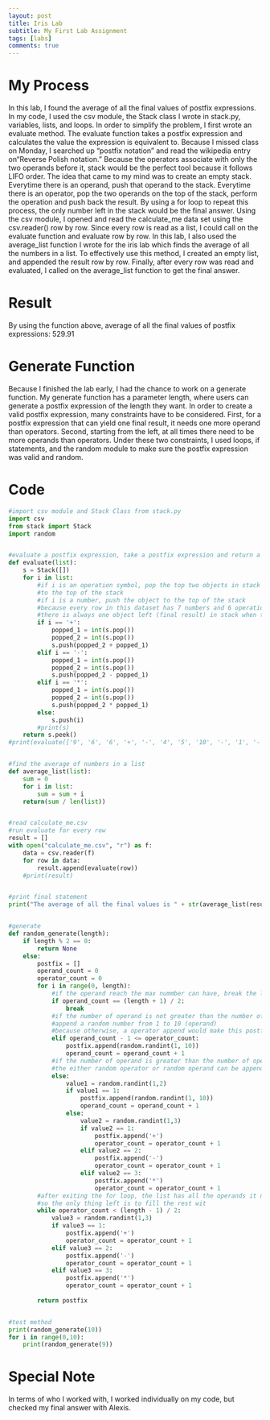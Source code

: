 ```yaml
---
layout: post
title: Iris Lab
subtitle: My First Lab Assignment
tags: [labs]
comments: true
---
```


# My Process

In this lab, I found the average of all the final values of postfix expressions. In my code, I used the csv module, the Stack class I wrote in stack.py, variables, lists, and loops. In order to simplify the problem, I first wrote an evaluate method. The evaluate function takes a postfix expression and calculates the value the expression is equivalent to. Because I missed class on Monday, I searched up “postfix notation” and read the wikipedia entry on“Reverse Polish notation.” Because the operators associate with only the two operands before it, stack would be the perfect tool because it follows LIFO order. The idea that came to my mind was to create an empty stack. Everytime there is an operand, push that operand to the stack. Everytime there is an operator, pop the two operands on the top of the stack, perform the operation and push back the result. By using a for loop to repeat this process, the only number left in the stack would be the final answer. Using the csv module, I opened and read the calculate_me data set using the csv.reader() row by row. Since every row is read as a list, I could call on the evaluate function and evaluate row by row. In this lab, I also used the average_list function I wrote for the iris lab which finds the average of all the numbers in a list. To effectively use this method, I created an empty list, and appended the result row by row. Finally, after every row was read and evaluated, I called on the average_list function to get the final answer.

# Result

By using the function above, average of all the final values of postfix expressions: 529.91

# Generate Function
Because I finished the lab early, I had the chance to work on a generate function. My generate function has a parameter length, where users can generate a postfix expression of the length they want. In order to create a valid postfix expression, many constraints have to be considered. First, for a postfix expression that can yield one final result, it needs one more operand than operators. Second, starting from the left, at all times there need to be more operands than operators. Under these two constraints, I used loops, if statements, and the random module to make sure the postfix expression was valid and random.

# Code
```python
#import csv module and Stack Class from stack.py
import csv
from stack import Stack
import random


#evaluate a postfix expression, take a postfix expression and return a int
def evaluate(list):
    s = Stack([])
    for i in list:
        #if i is an operation symbol, pop the top two objects in stack to perform the operation and push the result
        #to the top of the stack
        #if i is a number, push the object to the top of the stack
        #because every row in this dataset has 7 numbers and 6 operations,
        #there is always one object left (final result) in stack when the loop complete
        if i == '+':
            popped_1 = int(s.pop())
            popped_2 = int(s.pop())
            s.push(popped_2 + popped_1)
        elif i == '-':
            popped_1 = int(s.pop())
            popped_2 = int(s.pop())
            s.push(popped_2 - popped_1)
        elif i == '*':
            popped_1 = int(s.pop())
            popped_2 = int(s.pop())
            s.push(popped_2 * popped_1) 
        else:
            s.push(i)
        #print(s)
    return s.peek()
#print(evaluate(['9', '6', '6', '+', '-', '4', '5', '10', '-', '1', '-', '+', '*']))


#find the average of numbers in a list
def average_list(list):
    sum = 0
    for i in list:
        sum = sum + i
    return(sum / len(list))


#read calculate_me.csv
#run evaluate for every row
result = []
with open("calculate_me.csv", "r") as f:
    data = csv.reader(f)
    for row in data:
        result.append(evaluate(row))
    #print(result)


#print final statement
print("The average of all the final values is " + str(average_list(result)) + ".")


#generate
def random_generate(length):
    if length % 2 == 0:
        return None
    else:
        postfix = []
        operand_count = 0
        operator_count = 0
        for i in range(0, length):
            #if the operand reach the max nummber can have, break the loop
            if operand_count == (length + 1) / 2:
                break
            #if the number of operand is not greater than the number of operator by 2
            #append a random number from 1 to 10 (operand)
            #because otherwise, a operator append would make this postfix expression invalid
            elif operand_count - 1 <= operator_count:
                postfix.append(random.randint(1, 10))
                operand_count = operand_count + 1
            #if the number of operand is greater than the number of operator by 2
            #the either random operator or random operand can be appended
            else: 
                value1 = random.randint(1,2)
                if value1 == 1:
                    postfix.append(random.randint(1, 10))
                    operand_count = operand_count + 1
                else: 
                    value2 = random.randint(1,3)
                    if value2 == 1:
                        postfix.append('+')
                        operator_count = operator_count + 1
                    elif value2 == 2:
                        postfix.append('-')
                        operator_count = operator_count + 1
                    elif value2 == 3:
                        postfix.append('*')
                        operator_count = operator_count + 1
        #after exiting the for loop, the list has all the operands it need
        #so the only thing left is to fill the rest wit
        while operator_count < (length - 1) / 2:
            value3 = random.randint(1,3)
            if value3 == 1:
                postfix.append('+')
                operator_count = operator_count + 1
            elif value3 == 2:
                postfix.append('-')
                operator_count = operator_count + 1
            elif value3 == 3:
                postfix.append('*')
                operator_count = operator_count + 1
                    
        return postfix 


#test method
print(random_generate(10))
for i in range(0,10):
    print(random_generate(9))
```
# Special Note

In terms of who I worked with, I worked individually on my code, but checked my final answer with Alexis. 


